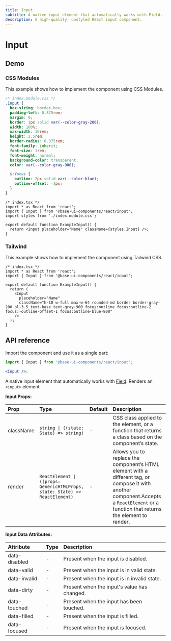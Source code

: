 ```yaml
---
title: Input
subtitle: A native input element that automatically works with Field.
description: A high-quality, unstyled React input component.
---
```

# Input

<Meta name="description" content="A high-quality, unstyled React input component." />

## Demo

### CSS Modules

This example shows how to implement the component using CSS Modules.

```css
/* index.module.css */
.Input {
  box-sizing: border-box;
  padding-left: 0.875rem;
  margin: 0;
  border: 1px solid var(--color-gray-200);
  width: 100%;
  max-width: 16rem;
  height: 2.5rem;
  border-radius: 0.375rem;
  font-family: inherit;
  font-size: 1rem;
  font-weight: normal;
  background-color: transparent;
  color: var(--color-gray-900);

  &:focus {
    outline: 2px solid var(--color-blue);
    outline-offset: -1px;
  }
}
```

```tsx
/* index.tsx */
import * as React from 'react';
import { Input } from '@base-ui-components/react/input';
import styles from './index.module.css';

export default function ExampleInput() {
  return <Input placeholder="Name" className={styles.Input} />;
}
```

### Tailwind

This example shows how to implement the component using Tailwind CSS.

```tsx
/* index.tsx */
import * as React from 'react';
import { Input } from '@base-ui-components/react/input';

export default function ExampleInput() {
  return (
    <Input
      placeholder="Name"
      className="h-10 w-full max-w-64 rounded-md border border-gray-200 pl-3.5 text-base text-gray-900 focus:outline focus:outline-2 focus:-outline-offset-1 focus:outline-blue-800"
    />
  );
}
```

## API reference

Import the component and use it as a single part:

```jsx title="Anatomy"
import { Input } from '@base-ui-components/react/input';

<Input />;
```

A native input element that automatically works with [Field](https://base-ui.com/react/components/field).
Renders an `<input>` element.

**Input Props:**

| Prop      | Type                                                                        | Default | Description                                                                                                                                                                                  |
| :-------- | :-------------------------------------------------------------------------- | :------ | :------------------------------------------------------------------------------------------------------------------------------------------------------------------------------------------- |
| className | `string \| ((state: State) => string)`                                      | -       | CSS class applied to the element, or a function that&#xA;returns a class based on the component’s state.                                                                                     |
| render    | `ReactElement \| ((props: GenericHTMLProps, state: State) => ReactElement)` | -       | Allows you to replace the component’s HTML element&#xA;with a different tag, or compose it with another component.Accepts a `ReactElement` or a function that returns the element to render. |

**Input Data Attributes:**

| Attribute     | Type | Description                                 |
| :------------ | :--- | :------------------------------------------ |
| data-disabled | -    | Present when the input is disabled.         |
| data-valid    | -    | Present when the input is in valid state.   |
| data-invalid  | -    | Present when the input is in invalid state. |
| data-dirty    | -    | Present when the input's value has changed. |
| data-touched  | -    | Present when the input has been touched.    |
| data-filled   | -    | Present when the input is filled.           |
| data-focused  | -    | Present when the input is focused.          |
